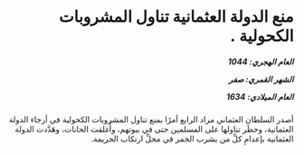 <h1 dir="rtl">منع الدولة العثمانية تناول المشروبات الكحولية .</h1>

<h5 dir="rtl">العام الهجري:  1044

الشهر القمري: صفر

العام الميلادي: 1634</h5>

<p dir="rtl">أصدر السلطان العثماني مراد الرابع أمرًا بمنع تناول المشروبات الكحولية في أرجاء الدولة العثمانية، وحظَر تناولها على المسلمين حتى في بيوتهم، وأُغلقت الحانات، وهَدَّدت الدولة العثمانية بإعدامِ كلِّ من يشرب الخمر في محلِّ ارتكاب الجريمة.</p></br>
